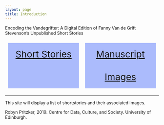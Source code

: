 ```yaml
---
layout: page
title: Introduction
---
```


<head>
 
<link rel="stylesheet" href="path/to/balloon.css">
 
  <style>
    .flex-container {
      display: flex;
      justify-content: center;
    }

    .flex-container > div {
      background-color: #ABBBFC;
      width: 100%;
      margin: 10px;
      text-align: center;
      line-height: 75px;
      font-size: 30px;
    }
  </style>
</head>

Encoding the Vandegrifter: A Digital Edition of Fanny Van de Grift Stevenson’s Unpublished Short Stories



<div class="introduction">
  <div class="flex-container">
    <div class="overlay">
     <a href="{{ site.baseurl }}/storiesIndex.html"><span class="caption" style="display:block">Short Stories</span></a>
    </div>
    <div class="overlay">
      <a href="{{ site.baseurl }}/imagesIndex.html"><span class="caption" style="display:block">Manuscript Images</span></a>
    </div>
  </div>
</div>
<hr />
<p>This site will display a list of shortstories and their associated images.</p>

 
<span data-balloon="I'm a tooltip." data-balloon-pos="up">Robyn Pritzker, 2019. Centre for Data, Culture, and Society. University of Edinburgh.</span>
